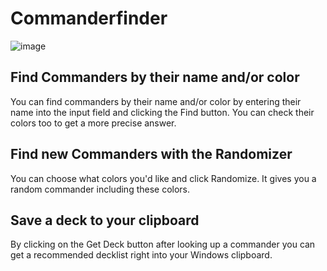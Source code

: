 # Commanderfinder

![image](https://github.com/pascalgiese/commanderfinder/assets/56825576/cbc10a11-a05c-41b8-80e1-5b78cae0f79c)


## Find Commanders by their name and/or color
You can find commanders by their name and/or color by entering their name into the input field and clicking the Find button. You can check their colors too to get a more precise answer.

## Find new Commanders with the Randomizer
You can choose what colors you'd like and click Randomize. It gives you a random commander including these colors.

## Save a deck to your clipboard
By clicking on the Get Deck button after looking up a commander you can get a recommended decklist right into your Windows clipboard.
